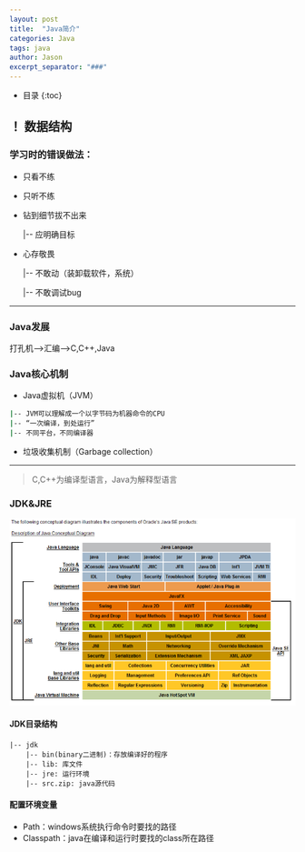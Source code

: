 ```yaml
---
layout: post
title:  "Java简介"
categories: Java
tags: java
author: Jason
excerpt_separator: "###"
---
```


* 目录
{:toc}

## ！ 数据结构

### 学习时的错误做法：

- 只看不练
- 只听不练
- 钻到细节拔不出来

   |-- 应明确目标
- 心存敬畏

   |-- 不敢动（装卸载软件，系统）
   
   |-- 不敢调试bug
   

---
### Java发展

打孔机-->汇编-->C,C++,Java

### Java核心机制

- Java虚拟机（JVM）

```bash
|-- JVM可以理解成一个以字节码为机器命令的CPU
|-- “一次编译，到处运行”
|-- 不同平台，不同编译器

```

- 垃圾收集机制（Garbage collection）

---

> C,C++为编译型语言，Java为解释型语言

### JDK&JRE

![JDK&JRE](/img/psb.png)

#### JDK目录结构
```
|-- jdk
    |-- bin(binary二进制)：存放编译好的程序
    |-- lib: 库文件
    |-- jre: 运行环境
    |-- src.zip: java源代码

```

#### 配置环境变量

- Path：windows系统执行命令时要找的路径
- Classpath：java在编译和运行时要找的class所在路径


